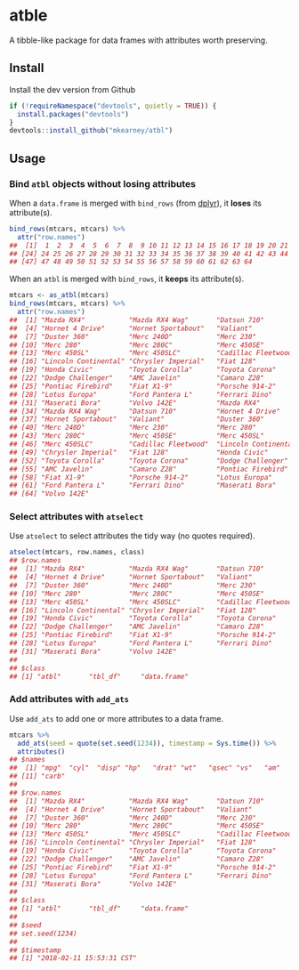 atble
================

A tibble-like package for data frames with attributes worth preserving.

Install
-------

Install the dev version from Github

``` r
if (!requireNamespace("devtools", quietly = TRUE)) {
  install.packages("devtools")
}
devtools::install_github("mkearney/atbl")
```

Usage
-----

### Bind `atbl` objects without losing attributes

When a `data.frame` is merged with `bind_rows` (from [dplyr](https://github.com/tidyverse/dplyr)), it **loses** its attribute(s).

``` r
bind_rows(mtcars, mtcars) %>% 
  attr("row.names")
##  [1]  1  2  3  4  5  6  7  8  9 10 11 12 13 14 15 16 17 18 19 20 21 22 23
## [24] 24 25 26 27 28 29 30 31 32 33 34 35 36 37 38 39 40 41 42 43 44 45 46
## [47] 47 48 49 50 51 52 53 54 55 56 57 58 59 60 61 62 63 64
```

When an `atbl` is merged with `bind_rows`, it **keeps** its attribute(s).

``` r
mtcars <- as_atbl(mtcars)
bind_rows(mtcars, mtcars) %>%
  attr("row.names")
##  [1] "Mazda RX4"           "Mazda RX4 Wag"       "Datsun 710"         
##  [4] "Hornet 4 Drive"      "Hornet Sportabout"   "Valiant"            
##  [7] "Duster 360"          "Merc 240D"           "Merc 230"           
## [10] "Merc 280"            "Merc 280C"           "Merc 450SE"         
## [13] "Merc 450SL"          "Merc 450SLC"         "Cadillac Fleetwood" 
## [16] "Lincoln Continental" "Chrysler Imperial"   "Fiat 128"           
## [19] "Honda Civic"         "Toyota Corolla"      "Toyota Corona"      
## [22] "Dodge Challenger"    "AMC Javelin"         "Camaro Z28"         
## [25] "Pontiac Firebird"    "Fiat X1-9"           "Porsche 914-2"      
## [28] "Lotus Europa"        "Ford Pantera L"      "Ferrari Dino"       
## [31] "Maserati Bora"       "Volvo 142E"          "Mazda RX4"          
## [34] "Mazda RX4 Wag"       "Datsun 710"          "Hornet 4 Drive"     
## [37] "Hornet Sportabout"   "Valiant"             "Duster 360"         
## [40] "Merc 240D"           "Merc 230"            "Merc 280"           
## [43] "Merc 280C"           "Merc 450SE"          "Merc 450SL"         
## [46] "Merc 450SLC"         "Cadillac Fleetwood"  "Lincoln Continental"
## [49] "Chrysler Imperial"   "Fiat 128"            "Honda Civic"        
## [52] "Toyota Corolla"      "Toyota Corona"       "Dodge Challenger"   
## [55] "AMC Javelin"         "Camaro Z28"          "Pontiac Firebird"   
## [58] "Fiat X1-9"           "Porsche 914-2"       "Lotus Europa"       
## [61] "Ford Pantera L"      "Ferrari Dino"        "Maserati Bora"      
## [64] "Volvo 142E"
```

### Select attributes with `atselect`

Use `atselect` to select attributes the tidy way (no quotes required).

``` r
atselect(mtcars, row.names, class)
## $row.names
##  [1] "Mazda RX4"           "Mazda RX4 Wag"       "Datsun 710"         
##  [4] "Hornet 4 Drive"      "Hornet Sportabout"   "Valiant"            
##  [7] "Duster 360"          "Merc 240D"           "Merc 230"           
## [10] "Merc 280"            "Merc 280C"           "Merc 450SE"         
## [13] "Merc 450SL"          "Merc 450SLC"         "Cadillac Fleetwood" 
## [16] "Lincoln Continental" "Chrysler Imperial"   "Fiat 128"           
## [19] "Honda Civic"         "Toyota Corolla"      "Toyota Corona"      
## [22] "Dodge Challenger"    "AMC Javelin"         "Camaro Z28"         
## [25] "Pontiac Firebird"    "Fiat X1-9"           "Porsche 914-2"      
## [28] "Lotus Europa"        "Ford Pantera L"      "Ferrari Dino"       
## [31] "Maserati Bora"       "Volvo 142E"         
## 
## $class
## [1] "atbl"       "tbl_df"     "data.frame"
```

### Add attributes with `add_ats`

Use `add_ats` to add one or more attributes to a data frame.

``` r
mtcars %>%
  add_ats(seed = quote(set.seed(1234)), timestamp = Sys.time()) %>%
  attributes()
## $names
##  [1] "mpg"  "cyl"  "disp" "hp"   "drat" "wt"   "qsec" "vs"   "am"   "gear"
## [11] "carb"
## 
## $row.names
##  [1] "Mazda RX4"           "Mazda RX4 Wag"       "Datsun 710"         
##  [4] "Hornet 4 Drive"      "Hornet Sportabout"   "Valiant"            
##  [7] "Duster 360"          "Merc 240D"           "Merc 230"           
## [10] "Merc 280"            "Merc 280C"           "Merc 450SE"         
## [13] "Merc 450SL"          "Merc 450SLC"         "Cadillac Fleetwood" 
## [16] "Lincoln Continental" "Chrysler Imperial"   "Fiat 128"           
## [19] "Honda Civic"         "Toyota Corolla"      "Toyota Corona"      
## [22] "Dodge Challenger"    "AMC Javelin"         "Camaro Z28"         
## [25] "Pontiac Firebird"    "Fiat X1-9"           "Porsche 914-2"      
## [28] "Lotus Europa"        "Ford Pantera L"      "Ferrari Dino"       
## [31] "Maserati Bora"       "Volvo 142E"         
## 
## $class
## [1] "atbl"       "tbl_df"     "data.frame"
## 
## $seed
## set.seed(1234)
## 
## $timestamp
## [1] "2018-02-11 15:53:31 CST"
```

<!--
## Tidy evaluation reading materials

+ [Slides: Tidy Eval Hygienic FEXPRS](https://www.r-project.org/dsc/2017/slides/tidyeval-hygienic-fexprs.pdf)
+ [Thesis](https://web.wpi.edu/Pubs/ETD/Available/etd-090110-124904/unrestricted/jshutt.pdf)
+ [Blog post](http://www.onceupondata.com/2017/08/12/my-first-steps-into-the-world-of-tidyeval/)

-->
